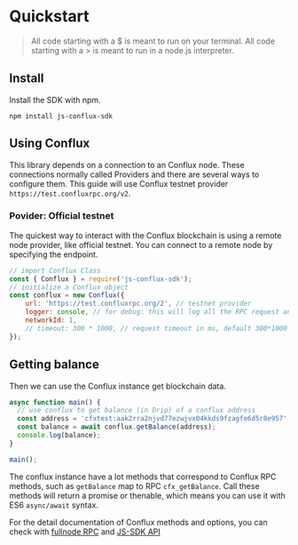 # Quickstart

> All code starting with a $ is meant to run on your terminal. All code starting with a > is meant to run in a node.js interpreter.

## Install

Install the SDK with npm.

```
npm install js-conflux-sdk
```

## Using Conflux
This library depends on a connection to an Conflux node. These connections normally called Providers and there are several ways to configure them. This guide will use Conflux testnet provider `https://test.confluxrpc.org/v2`.

### Povider: Official testnet
The quickest way to interact with the Conflux blockchain is using a remote node provider, like official testnet. You can connect to a remote node by specifying the endpoint.

```js
// import Conflux Class
const { Conflux } = require('js-conflux-sdk');
// initialize a Conflux object
const conflux = new Conflux({
    url: 'https://test.confluxrpc.org/2', // testnet provider
    logger: console, // for debug: this will log all the RPC request and response to console
    networkId: 1,
    // timeout: 300 * 1000, // request timeout in ms, default 300*1000 ms === 5 minute
});
```

## Getting balance
Then we can use the Conflux instance get blockchain data.

```js
async function main() {
  // use conflux to get balance (in Drip) of a conflux address
  const address = 'cfxtest:aak2rra2njvd77ezwjvx04kkds9fzagfe6d5r8e957';
  const balance = await conflux.getBalance(address);
  console.log(balance);
}

main();
```

The conflux instance have a lot methods that correspond to Conflux RPC methods, such as `getBalance` map to RPC `cfx_getBalance`. Call these methods will return a promise or thenable, which means you can use it with ES6 `async/await` syntax.

For the detail documentation of Conflux methods and options, you can check with [fullnode RPC](https://developer.conflux-chain.org/docs/conflux-doc/docs/json_rpc) and [JS-SDK API](./api.md)
